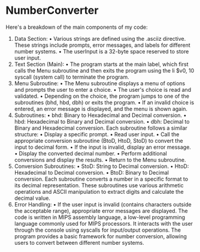 # NumberConverter
Here's a breakdown of the main components of my code:
1.	Data Section:
•	Various strings are defined using the .asciiz directive. These strings include prompts, error messages, and labels for different number systems.
•	The userInput is a 32-byte space reserved to store user input.
2.	Text Section (Main):
•	The program starts at the main label, which first calls the Menu subroutine and then exits the program using the li $v0, 10 syscall (system call) to terminate the program.
3.	Menu Subroutine:
•	The Menu subroutine displays a menu of options and prompts the user to enter a choice.
•	The user's choice is read and validated.
•	Depending on the choice, the program jumps to one of the subroutines (bhd, hbd, dbh) or exits the program.
•	If an invalid choice is entered, an error message is displayed, and the menu is shown again.
4.	Subroutines:
•	bhd: Binary to Hexadecimal and Decimal conversion.
•	hbd: Hexadecimal to Binary and Decimal conversion.
•	dbh: Decimal to Binary and Hexadecimal conversion.
Each subroutine follows a similar structure:
•	Display a specific prompt.
•	Read user input.
•	Call the appropriate conversion subroutine (BtoD, HtoD, StoD) to convert the input to decimal form.
•	If the input is invalid, display an error message.
•	Display the converted decimal number.
•	Perform additional conversions and display the results.
•	Return to the Menu subroutine.
5.	Conversion Subroutines:
•	StoD: String to Decimal conversion.
•	HtoD: Hexadecimal to Decimal conversion.
•	BtoD: Binary to Decimal conversion.
Each subroutine converts a number in a specific format to its decimal representation. These subroutines use various arithmetic operations and ASCII manipulation to extract digits and calculate the decimal value.
6.	Error Handling:
•	If the user input is invalid (contains characters outside the acceptable range), appropriate error messages are displayed.
The code is written in MIPS assembly language, a low-level programming language commonly used for MIPS processors. It interacts with the user through the console using syscalls for input/output operations. The program provides a basic framework for number conversion, allowing users to convert between different number systems.


